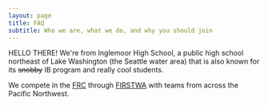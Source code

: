 ```yaml
---
layout: page
title: FAQ
subtitle: Who we are, what we do, and why you should join
---
```


HELLO THERE! We're from Inglemoor High School, a public high school northeast of Lake Washington (the Seattle water area) that is also known for its ~~snobby~~ IB program and really cool students.

We compete in the [FRC](https://www.firstinspires.org/robotics/frc) through [FIRSTWA](https://firstwa.org/) with teams from across the Pacific Northwest.
